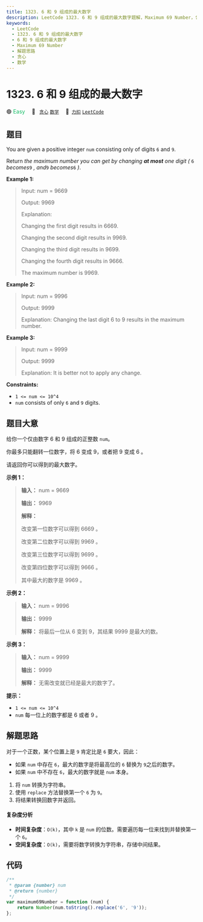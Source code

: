```yaml
---
title: 1323. 6 和 9 组成的最大数字
description: LeetCode 1323. 6 和 9 组成的最大数字题解，Maximum 69 Number，包含解题思路、复杂度分析以及完整的 JavaScript 代码实现。
keywords:
  - LeetCode
  - 1323. 6 和 9 组成的最大数字
  - 6 和 9 组成的最大数字
  - Maximum 69 Number
  - 解题思路
  - 贪心
  - 数学
---
```


# 1323. 6 和 9 组成的最大数字

🟢 <font color=#15bd66>Easy</font>&emsp; 🔖&ensp; [`贪心`](/tag/greedy.md) [`数学`](/tag/math.md)&emsp; 🔗&ensp;[`力扣`](https://leetcode.cn/problems/maximum-69-number) [`LeetCode`](https://leetcode.com/problems/maximum-69-number)

## 题目

You are given a positive integer `num` consisting only of digits `6` and `9`.

Return _the maximum number you can get by changing **at most** one digit (_ `6` _becomes_`9` _, and_`9` _becomes_`6` _)_.

**Example 1:**

> Input: num = 9669
>
> Output: 9969
>
> Explanation:
>
> Changing the first digit results in 6669.
>
> Changing the second digit results in 9969.
>
> Changing the third digit results in 9699.
>
> Changing the fourth digit results in 9666.
>
> The maximum number is 9969.

**Example 2:**

> Input: num = 9996
>
> Output: 9999
>
> Explanation: Changing the last digit 6 to 9 results in the maximum number.

**Example 3:**

> Input: num = 9999
>
> Output: 9999
>
> Explanation: It is better not to apply any change.

**Constraints:**

- `1 <= num <= 10^4`
- `num` consists of only `6` and `9` digits.

## 题目大意

给你一个仅由数字 6 和 9 组成的正整数 `num`。

你最多只能翻转一位数字，将 6 变成 9，或者把 9 变成 6 。

请返回你可以得到的最大数字。

**示例 1：**

> **输入：** num = 9669
>
> **输出：** 9969
>
> **解释：**
>
> 改变第一位数字可以得到 6669 。
>
> 改变第二位数字可以得到 9969 。
>
> 改变第三位数字可以得到 9699 。
>
> 改变第四位数字可以得到 9666 。
>
> 其中最大的数字是 9969 。

**示例 2：**

> **输入：** num = 9996
>
> **输出：** 9999
>
> **解释：** 将最后一位从 6 变到 9，其结果 9999 是最大的数。

**示例 3：**

> **输入：** num = 9999
>
> **输出：** 9999
>
> **解释：** 无需改变就已经是最大的数字了。

**提示：**

- `1 <= num <= 10^4`
- `num` 每一位上的数字都是 6 或者 9 。

## 解题思路

对于一个正数，某个位置上是 `9` 肯定比是 `6` 要大，因此：

- 如果 `num` 中存在 `6`，最大的数字是将最高位的 `6` 替换为 `9`之后的数字。
- 如果 `num` 中不存在 `6`，最大的数字就是 `num` 本身。

1. 将 `num` 转换为字符串。
2. 使用 `replace` 方法替换第一个 `6` 为 `9`。
3. 将结果转换回数字并返回。

#### 复杂度分析

- **时间复杂度**：`O(k)`，其中 `k` 是 `num` 的位数。需要遍历每一位来找到并替换第一个 `6`。
- **空间复杂度**：`O(k)`，需要将数字转换为字符串，存储中间结果。

## 代码

```javascript
/**
 * @param {number} num
 * @return {number}
 */
var maximum69Number = function (num) {
	return Number(num.toString().replace('6', '9'));
};
```
